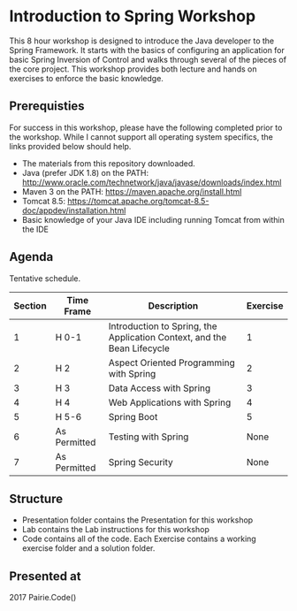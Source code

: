 # Introduction to Spring Workshop
This 8 hour workshop is designed to introduce the Java developer to the Spring Framework. It starts with the basics
of configuring an application for basic Spring Inversion of Control and walks through several of the pieces of the core project.
This workshop provides both lecture and hands on exercises to enforce the basic knowledge.

## Prerequisties
For success in this workshop, please have the following completed prior to the workshop. While I cannot support all operating system
specifics, the links provided below should help.
* The materials from this repository downloaded.
* Java (prefer JDK 1.8) on the PATH: http://www.oracle.com/technetwork/java/javase/downloads/index.html
* Maven 3 on the PATH: https://maven.apache.org/install.html
* Tomcat 8.5: https://tomcat.apache.org/tomcat-8.5-doc/appdev/installation.html
* Basic knowledge of your Java IDE including running Tomcat from within the IDE

## Agenda
Tentative schedule.

| Section | Time Frame | Description | Exercise |
| --- | --- | --- | --- |
| 1 | H 0-1 | Introduction to Spring, the Application Context, and the Bean Lifecycle | 1 |
| 2 | H 2 | Aspect Oriented Programming with Spring | 2 |
| 3 | H 3 | Data Access with Spring | 3 |
| 4 | H 4 | Web Applications with Spring | 4 | 
| 5 | H 5-6 | Spring Boot | 5 |
| 6 | As Permitted | Testing with Spring | None |
| 7 | As Permitted | Spring Security | None |

## Structure
* Presentation folder contains the Presentation for this workshop
* Lab contains the Lab instructions for this workshop
* Code contains all of the code. Each Exercise contains a working exercise folder and a solution folder.

## Presented at
2017 Pairie.Code()


 

